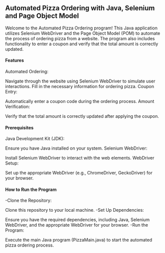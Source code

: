 ## Automated Pizza Ordering with Java, Selenium and Page Object Model
Welcome to the Automated Pizza Ordering program! 
This Java application utilizes Selenium WebDriver and the Page Object Model (POM) to automate the process of ordering pizza from a website. 
The program also includes functionality to enter a coupon and verify that the total amount is correctly updated.

#### Features
Automated Ordering:

Navigate through the website using Selenium WebDriver to simulate user interactions.
Fill in the necessary information for ordering pizza.
Coupon Entry:

Automatically enter a coupon code during the ordering process.
Amount Verification:

Verify that the total amount is correctly updated after applying the coupon.
#### Prerequisites
Java Development Kit (JDK):

Ensure you have Java installed on your system.
Selenium WebDriver:

Install Selenium WebDriver to interact with the web elements.
WebDriver Setup:

Set up the appropriate WebDriver (e.g., ChromeDriver, GeckoDriver) for your browser.
#### How to Run the Program
-Clone the Repository:

Clone this repository to your local machine.
-Set Up Dependencies:

Ensure you have the required dependencies, including Java, Selenium WebDriver, and the appropriate WebDriver for your browser.
-Run the Program:

Execute the main Java program (PizzaMain.java) to start the automated pizza ordering process.
